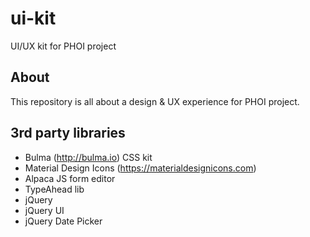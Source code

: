# ui-kit
UI/UX kit for PHOI project

## About
This repository is all about a design & UX experience for PHOI project.

## 3rd party libraries

- Bulma (http://bulma.io) CSS kit
- Material Design Icons (https://materialdesignicons.com)
- Alpaca JS form editor
- TypeAhead lib
- jQuery
- jQuery UI
- jQuery Date Picker
